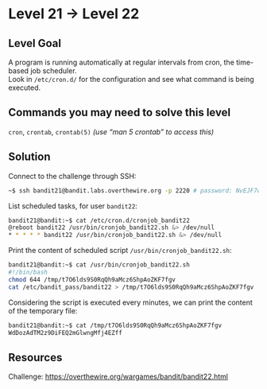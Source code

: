 # Level 21 → Level 22

## Level Goal
A program is running automatically at regular intervals from cron, the time-based job scheduler.  
Look in `/etc/cron.d/` for the configuration and see what command is being executed.

## Commands you may need to solve this level
`cron`, `crontab`, `crontab(5)` _(use “man 5 crontab” to access this)_

## Solution

Connect to the challenge through SSH:

```sh
~$ ssh bandit21@bandit.labs.overthewire.org -p 2220 # password: NvEJF7oVjkddltPSrdKEFOllh9V1IBcq
```

List scheduled tasks, for user `bandit22`:

```sh
bandit21@bandit:~$ cat /etc/cron.d/cronjob_bandit22
@reboot bandit22 /usr/bin/cronjob_bandit22.sh &> /dev/null
* * * * * bandit22 /usr/bin/cronjob_bandit22.sh &> /dev/null
```

Print the content of scheduled script `/usr/bin/cronjob_bandit22.sh`:

```sh
bandit21@bandit:~$ cat /usr/bin/cronjob_bandit22.sh
#!/bin/bash
chmod 644 /tmp/t7O6lds9S0RqQh9aMcz6ShpAoZKF7fgv
cat /etc/bandit_pass/bandit22 > /tmp/t7O6lds9S0RqQh9aMcz6ShpAoZKF7fgv
```

Considering the script is executed every minutes, we can print the content of the temporary file:

```sh
bandit21@bandit:~$ cat /tmp/t7O6lds9S0RqQh9aMcz6ShpAoZKF7fgv
WdDozAdTM2z9DiFEQ2mGlwngMfj4EZff
```

## Resources

Challenge: https://overthewire.org/wargames/bandit/bandit22.html